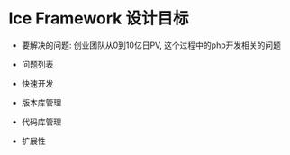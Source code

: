 # Ice Framework 设计目标

* 要解决的问题: 创业团队从0到10亿日PV, 这个过程中的php开发相关的问题

* 问题列表

 * 快速开发

 * 版本库管理

 * 代码库管理

 * 扩展性
